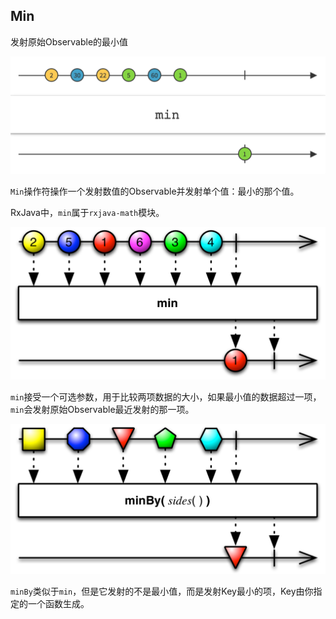## Min

发射原始Observable的最小值

![min](../images/operators/min.c.png)

`Min`操作符操作一个发射数值的Observable并发射单个值：最小的那个值。

RxJava中，`min`属于`rxjava-math`模块。

![min](../images/operators/min.png)

`min`接受一个可选参数，用于比较两项数据的大小，如果最小值的数据超过一项，`min`会发射原始Observable最近发射的那一项。

![minBy](../images/operators/minBy.png)

`minBy`类似于`min`，但是它发射的不是最小值，而是发射Key最小的项，Key由你指定的一个函数生成。
